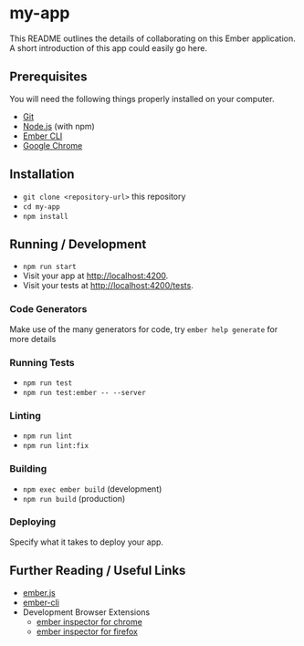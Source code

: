 # my-app

This README outlines the details of collaborating on this Ember application.
A short introduction of this app could easily go here.

## Prerequisites

You will need the following things properly installed on your computer.

-   [Git](https://git-scm.com/)
-   [Node.js](https://nodejs.org/) (with npm)
-   [Ember CLI](https://cli.emberjs.com/release/)
-   [Google Chrome](https://google.com/chrome/)

## Installation

-   `git clone <repository-url>` this repository
-   `cd my-app`
-   `npm install`

## Running / Development

-   `npm run start`
-   Visit your app at [http://localhost:4200](http://localhost:4200).
-   Visit your tests at [http://localhost:4200/tests](http://localhost:4200/tests).

### Code Generators

Make use of the many generators for code, try `ember help generate` for more details

### Running Tests

-   `npm run test`
-   `npm run test:ember -- --server`

### Linting

-   `npm run lint`
-   `npm run lint:fix`

### Building

-   `npm exec ember build` (development)
-   `npm run build` (production)

### Deploying

Specify what it takes to deploy your app.

## Further Reading / Useful Links

-   [ember.js](https://emberjs.com/)
-   [ember-cli](https://cli.emberjs.com/release/)
-   Development Browser Extensions
    -   [ember inspector for chrome](https://chrome.google.com/webstore/detail/ember-inspector/bmdblncegkenkacieihfhpjfppoconhi)
    -   [ember inspector for firefox](https://addons.mozilla.org/en-US/firefox/addon/ember-inspector/)
